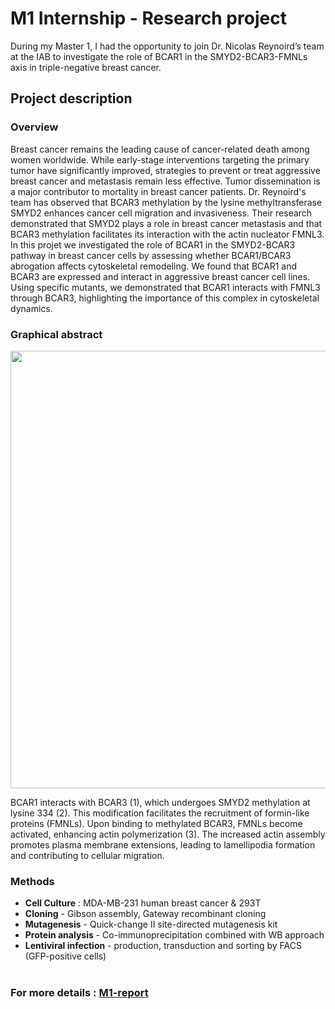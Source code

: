 
# M1 Internship - Research project 
During my Master 1, I had the opportunity to join Dr. Nicolas Reynoird’s team at the IAB to investigate the role of BCAR1 in the SMYD2-BCAR3-FMNLs axis in triple-negative breast cancer.

## Project description 
### Overview
Breast cancer remains the leading cause of cancer-related death among women worldwide. While early-stage interventions targeting the primary tumor have significantly improved, strategies to prevent or treat aggressive breast cancer and metastasis remain less effective. Tumor dissemination is a major contributor to mortality in breast cancer patients. Dr. Reynoird's team has observed that BCAR3 methylation by the lysine methyltransferase SMYD2 enhances cancer cell migration and invasiveness. Their research demonstrated that SMYD2 plays a role in breast cancer metastasis and that BCAR3 methylation facilitates its interaction with the actin nucleator FMNL3.
In this projet we investigated the role of BCAR1 in the SMYD2-BCAR3 pathway in breast cancer cells by assessing whether BCAR1/BCAR3 abrogation affects cytoskeletal remodeling. We found that BCAR1 and BCAR3 are expressed and interact in aggressive breast cancer cell lines. Using specific mutants, we demonstrated that BCAR1 interacts with FMNL3 through BCAR3, highlighting the importance of this complex in cytoskeletal dynamics.

### Graphical abstract 
<p align="center">
  <img src="https://github.com/marianne-guilbard/Picture-/blob/main/Master%201%20-%20internship%20graphical%20abstract.jpg" width="700">
</p>
BCAR1 interacts with BCAR3 (1), which undergoes SMYD2 methylation at lysine 334 (2). This modification facilitates the recruitment of formin-like proteins (FMNLs). Upon binding to methylated BCAR3, FMNLs become activated, enhancing actin polymerization (3). The increased actin assembly promotes plasma membrane extensions, leading to lamellipodia formation and contributing to cellular migration.

### Methods 
- **Cell Culture** : MDA-MB-231 human breast cancer & 293T
- **Cloning** - Gibson assembly, Gateway recombinant cloning 
- **Mutagenesis** - Quick-change II site-directed mutagenesis kit
- **Protein analysis** - Co-immunoprecipitation combined with WB approach
- **Lentiviral infection** - production, transduction and sorting by FACS (GFP-positive cells) <br><br>

### For more details : [M1-report](https://github.com/marianne-guilbard/Documents/raw/main/M1%20report%20-%20Marianne%20Guilbard.pdf)
